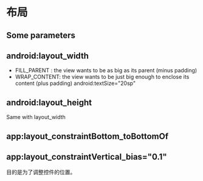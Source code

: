 # 布局

## Some parameters

## android:layout_width

- FILL_PARENT :  the view wants to be as big as its parent (minus padding) 
- WRAP_CONTENT: the view wants to be just big enough to enclose its content (plus padding) 
        android:textSize="20sp"
		
## android:layout_height

Same with layout_width

## app:layout_constraintBottom_toBottomOf

## app:layout_constraintVertical_bias="0.1"
目的是为了调整控件的位置。


